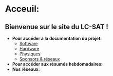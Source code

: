 # Acceuil:


## Bienvenue sur le site du LC-SAT !


* **Pour accéder à la documentation du projet:**
	- [Software](https://lc-sat.github.io/doc/software.md)
	- [Hardware](https://lc-sat.github.io/doc/hardware.md)
	- [Physiques](https://lc-sat.github.io/doc/physique.md)
	- [Sponsors & réseaux](https://lc-sat.github.io/doc/sponsors_&_reseaux.md)
* **Pour accéder aux résumés hebdomadaires:**
* **Nos réseaux:**

